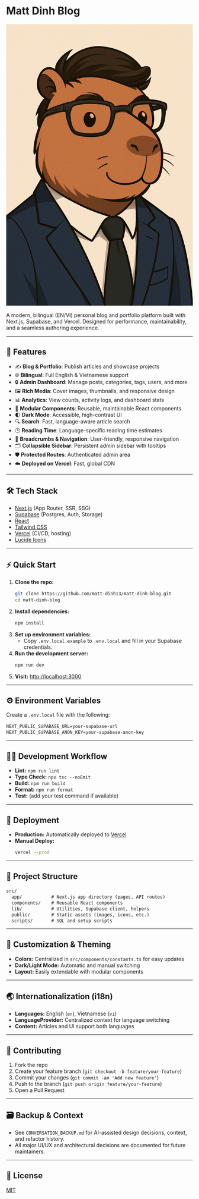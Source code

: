 # Matt Dinh Blog

![Logo](public/logo.png)

A modern, bilingual (EN/VI) personal blog and portfolio platform built with Next.js, Supabase, and Vercel. Designed for performance, maintainability, and a seamless authoring experience.

---

## 🚀 Features

- ✍️ **Blog & Portfolio**: Publish articles and showcase projects
- 🌐 **Bilingual**: Full English & Vietnamese support
- 🔒 **Admin Dashboard**: Manage posts, categories, tags, users, and more
- 🖼️ **Rich Media**: Cover images, thumbnails, and responsive design
- 📊 **Analytics**: View counts, activity logs, and dashboard stats
- 🧩 **Modular Components**: Reusable, maintainable React components
- 🌓 **Dark Mode**: Accessible, high-contrast UI
- 🔍 **Search**: Fast, language-aware article search
- 🕒 **Reading Time**: Language-specific reading time estimates
- 🧭 **Breadcrumbs & Navigation**: User-friendly, responsive navigation
- 🗂️ **Collapsible Sidebar**: Persistent admin sidebar with tooltips
- 🛡️ **Protected Routes**: Authenticated admin area
- ☁️ **Deployed on Vercel**: Fast, global CDN

---

## 🛠️ Tech Stack

- [Next.js](https://nextjs.org/) (App Router, SSR, SSG)
- [Supabase](https://supabase.com/) (Postgres, Auth, Storage)
- [React](https://react.dev/)
- [Tailwind CSS](https://tailwindcss.com/)
- [Vercel](https://vercel.com/) (CI/CD, hosting)
- [Lucide Icons](https://lucide.dev/)

---

## ⚡ Quick Start

1. **Clone the repo:**
   ```bash
   git clone https://github.com/matt-dinh13/matt-dinh-blog.git
   cd matt-dinh-blog
   ```
2. **Install dependencies:**
   ```bash
   npm install
   ```
3. **Set up environment variables:**
   - Copy `.env.local.example` to `.env.local` and fill in your Supabase credentials.
4. **Run the development server:**
   ```bash
   npm run dev
   ```
5. **Visit:** [http://localhost:3000](http://localhost:3000)

---

## ⚙️ Environment Variables

Create a `.env.local` file with the following:

```
NEXT_PUBLIC_SUPABASE_URL=your-supabase-url
NEXT_PUBLIC_SUPABASE_ANON_KEY=your-supabase-anon-key
```

---

## 🧑‍💻 Development Workflow

- **Lint:** `npm run lint`
- **Type Check:** `npx tsc --noEmit`
- **Build:** `npm run build`
- **Format:** `npm run format`
- **Test:** (add your test command if available)

---

## 🚀 Deployment

- **Production:** Automatically deployed to [Vercel](https://vercel.com/)
- **Manual Deploy:**
  ```bash
  vercel --prod
  ```

---

## 📁 Project Structure

```
src/
  app/           # Next.js app directory (pages, API routes)
  components/    # Reusable React components
  lib/           # Utilities, Supabase client, helpers
  public/        # Static assets (images, icons, etc.)
  scripts/       # SQL and setup scripts
```

---

## 🎨 Customization & Theming

- **Colors:** Centralized in `src/components/constants.ts` for easy updates
- **Dark/Light Mode:** Automatic and manual switching
- **Layout:** Easily extendable with modular components

---

## 🌏 Internationalization (i18n)

- **Languages:** English (`en`), Vietnamese (`vi`)
- **LanguageProvider:** Centralized context for language switching
- **Content:** Articles and UI support both languages

---

## 🤝 Contributing

1. Fork the repo
2. Create your feature branch (`git checkout -b feature/your-feature`)
3. Commit your changes (`git commit -am 'Add new feature'`)
4. Push to the branch (`git push origin feature/your-feature`)
5. Open a Pull Request

---

## 🗃️ Backup & Context

- See `CONVERSATION_BACKUP.md` for AI-assisted design decisions, context, and refactor history.
- All major UI/UX and architectural decisions are documented for future maintainers.

---

## 📝 License

[MIT](LICENSE)
